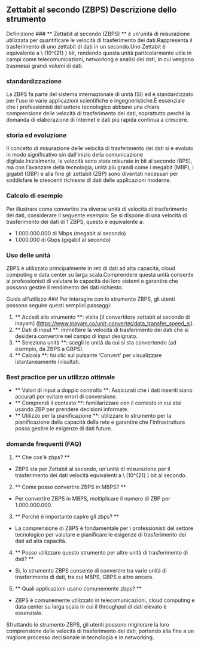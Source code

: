 ## Zettabit al secondo (ZBPS) Descrizione dello strumento

Definizione ###
** Zettabit al secondo (ZBPS) ** è un'unità di misurazione utilizzata per quantificare le velocità di trasferimento dei dati.Rappresenta il trasferimento di uno zettabit di dati in un secondo.Uno Zettabit è equivalente a \ (10^{21} \) bit, rendendo questa unità particolarmente utile in campi come telecomunicazioni, networking e analisi dei dati, in cui vengono trasmessi grandi volumi di dati.

### standardizzazione
La ZBPS fa parte del sistema internazionale di unità (SI) ed è standardizzato per l'uso in varie applicazioni scientifiche e ingegneristiche.È essenziale che i professionisti del settore tecnologico abbiano una chiara comprensione delle velocità di trasferimento dei dati, soprattutto perché la domanda di elaborazione di Internet e dati più rapida continua a crescere.

### storia ed evoluzione
Il concetto di misurazione delle velocità di trasferimento dei dati si è evoluto in modo significativo sin dall'inizio della comunicazione digitale.Inizialmente, le velocità sono state misurate in bit al secondo (BPS), ma con l'avanzare della tecnologia, unità più grandi come i megabit (MBP), i gigabit (GBP) e alla fine gli zettabit (ZBP) sono diventati necessari per soddisfare le crescenti richieste di dati delle applicazioni moderne.

### Calcolo di esempio
Per illustrare come convertire tra diverse unità di velocità di trasferimento dei dati, considerare il seguente esempio:
Se si dispone di una velocità di trasferimento dei dati di 1 ZBPS, questo è equivalente a:
- 1.000.000.000 di Mbps (megabit al secondo)
- 1.000.000 di Gbps (gigabit al secondo)

### Uso delle unità
ZBPS è utilizzato principalmente in reti di dati ad alta capacità, cloud computing e data center su larga scala.Comprendere questa unità consente ai professionisti di valutare le capacità dei loro sistemi e garantire che possano gestire il rendimento dei dati richiesto.

Guida all'utilizzo ###
Per interagire con lo strumento ZBPS, gli utenti possono seguire questi semplici passaggi:
1. ** Accedi allo strumento **: visita [il convertitore zettabit al secondo di inayam] (https://www.inayam.co/unit-converter/data_transfer_speed_si).
2. ** Dati di input **: immettere la velocità di trasferimento dei dati che si desidera convertire nel campo di input designato.
3. ** Seleziona unità **: scegli le unità da cui si sta convertendo (ad esempio, da ZBPS a GBPS).
4. ** Calcola **: fai clic sul pulsante 'Convert' per visualizzare istantaneamente i risultati.

### Best practice per un utilizzo ottimale
- ** Valori di input a doppio controllo **: Assicurati che i dati inseriti siano accurati per evitare errori di conversione.
- ** Comprendi il contesto **: familiarizzare con il contesto in cui stai usando ZBP per prendere decisioni informate.
- ** Utilizzo per la pianificazione **: utilizzare lo strumento per la pianificazione della capacità della rete e garantire che l'infrastruttura possa gestire le esigenze di dati future.

### domande frequenti (FAQ)

1. ** Che cos'è zbps? **
- ZBPS sta per Zettabit al secondo, un'unità di misurazione per il trasferimento dei dati velocità equivalenti a \ (10^{21} \) bit al secondo.

2. ** Come posso convertire ZBPS in MBPS? **
- Per convertire ZBPS in MBPS, moltiplicare il numero di ZBP per 1.000.000.000.

3. ** Perché è importante capire gli zbps? **
- La comprensione di ZBPS è fondamentale per i professionisti del settore tecnologico per valutare e pianificare le esigenze di trasferimento dei dati ad alta capacità.

4. ** Posso utilizzare questo strumento per altre unità di trasferimento di dati? **
- Sì, lo strumento ZBPS consente di convertire tra varie unità di trasferimento di dati, tra cui MBPS, GBPS e altro ancora.

5. ** Quali applicazioni usano comunemente zbps? **
- ZBPS è comunemente utilizzato in telecomunicazioni, cloud computing e data center su larga scala in cui il throughput di dati elevato è essenziale.

Sfruttando lo strumento ZBPS, gli utenti possono migliorare la loro comprensione delle velocità di trasferimento dei dati, portando alla fine a un migliore processo decisionale in tecnologia e in networking.